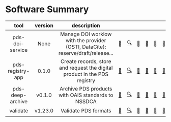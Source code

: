 
Software Summary
================

|tool|version|description|||||||
| :---: | :---: | :---: | :---: | :---: | :---: | :---: | :---: | :---: |
|pds-doi-service|None|Manage DOI worklow with the provider (OSTI, DataCite): reserve/draft/release...|[:floppy_disk:](https://github.com/NASA-PDS/pds-doi-service/releases/tag/None "DOWNLOAD")|[:mag:](https://nasa-pds.github.io/pds-doi-service "USER'S MANUAL")|[:footprints:](https://www.gnupg.org/gph/en/manual/r1943.html "CHANGELOG")|[:unicorn:](https://en.wikipedia.org/wiki/Void_(astronomy) "REQUIREMENTS")|[:scroll:](https://raw.githubusercontent.com/NASA-PDS/pds-doi-service/master/LICENSE.txt "LICENSE")|[:pencil:](https://github.com/NASA-PDS/pds-doi-service/issues/new/choose "FEEDBACK")|
|pds-registry-app|0.1.0|Create records, store and request the digital product in the PDS registry|[:floppy_disk:](https://github.com/NASA-PDS/pds-registry-app/releases/tag/0.1.0 "DOWNLOAD")|[:mag:](https://nasa-pds.github.io/pds-registry-app "USER'S MANUAL")|[:footprints:](http://nasa-pds.github.io/pds-registry-app/CHANGELOG.html#010-2020-03-31 "CHANGELOG")|[:unicorn:](https://en.wikipedia.org/wiki/Void_(astronomy) "REQUIREMENTS")|[:scroll:](https://raw.githubusercontent.com/NASA-PDS/pds-registry-app/master/LICENSE.txt "LICENSE")|[:pencil:](https://github.com/NASA-PDS/pds-registry-app/issues/new/choose "FEEDBACK")|
|pds-deep-archive|v0.1.0|Archive PDS products with OAIS standards to NSSDCA|[:floppy_disk:](https://github.com/NASA-PDS/pds-deep-archive/releases/tag/v0.1.0 "DOWNLOAD")|[:mag:](https://nasa-pds.github.io/pds-deep-archive "USER'S MANUAL")|[:footprints:](http://nasa-pds.github.io/pds-deep-archive/CHANGELOG.html#v0.1.0-2020-04-24 "CHANGELOG")|[:unicorn:](https://en.wikipedia.org/wiki/Void_(astronomy) "REQUIREMENTS")|[:scroll:](https://raw.githubusercontent.com/NASA-PDS/pds-deep-archive/master/LICENSE.txt "LICENSE")|[:pencil:](https://github.com/NASA-PDS/pds-deep-archive/issues/new/choose "FEEDBACK")|
|validate|v1.23.0|Validate PDS formats|[:floppy_disk:](https://github.com/NASA-PDS/validate/releases/tag/v1.23.0 "DOWNLOAD")|[:mag:](https://nasa-pds.github.io/validate "USER'S MANUAL")|[:footprints:](http://nasa-pds.github.io/validate/CHANGELOG.html#v1230-2020-05-08 "CHANGELOG")|[:unicorn:](https://en.wikipedia.org/wiki/Void_(astronomy) "REQUIREMENTS")|[:scroll:](https://raw.githubusercontent.com/NASA-PDS/validate/master/LICENSE.txt "LICENSE")|[:pencil:](https://github.com/NASA-PDS/validate/issues/new/choose "FEEDBACK")|
